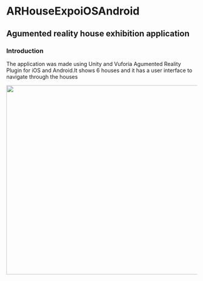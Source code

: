 # ARHouseExpoiOSAndroid
## Agumented reality house exhibition application
### Introduction
The application was made using Unity and Vuforia Agumented Reality Plugin for iOS and Android.It shows 6 houses and it has a user interface to navigate through the houses



<img src="http://hanabelete.com/arHouseApp.png" width="1000" height="500">
